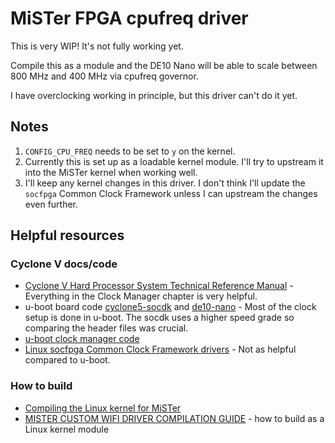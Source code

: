 # MiSTer FPGA cpufreq driver

This is very WIP! It's not fully working yet.

Compile this as a module and the DE10 Nano will be able to scale between 800
MHz and 400 MHz via cpufreq governor.

I have overclocking working in principle, but this driver can't do it yet.

## Notes
1. `CONFIG_CPU_FREQ` needs to be set to `y` on the kernel.
2. Currently this is set up as a loadable kernel module. I'll try to upstream it into the MiSTer kernel when working well.
3. I'll keep any kernel changes in this driver. I don't think I'll update the `socfpga` Common Clock Framework unless I can upstream the changes even further.

## Helpful resources

### Cyclone V docs/code
- [Cyclone V Hard Processor System Technical Reference Manual](https://www.intel.com/content/dam/www/programmable/us/en/pdfs/literature/hb/cyclone-v/cv_54019.pdf) - Everything in the Clock Manager chapter is very helpful.
- u-boot board code [cyclone5-socdk](https://github.com/altera-opensource/u-boot-socfpga/tree/socfpga_v2021.07/board/altera/cyclone5-socdk/qts) and [de10-nano](https://github.com/altera-opensource/u-boot-socfpga/tree/socfpga_v2021.07/board/terasic/de10-nano/qts) - Most of the clock setup is done in u-boot. The socdk uses a higher speed grade so comparing the header files was crucial.
- [u-boot clock manager code](https://github.com/altera-opensource/u-boot-socfpga/blob/socfpga_v2021.07/arch/arm/mach-socfpga/clock_manager_gen5.c)
- [Linux socfpga Common Clock Framework drivers](https://github.com/altera-opensource/linux-socfpga/tree/socfpga-5.15/drivers/clk/socfpga) - Not as helpful compared to u-boot.

### How to build
- [Compiling the Linux kernel for MiSTer](https://github.com/MiSTer-devel/Main_MiSTer/wiki/Compiling-the-Linux-kernel-for-MiSTer)
- [MISTER CUSTOM WIFI DRIVER COMPILATION GUIDE](https://github.com/MiSTer-devel/Main_MiSTer/wiki/MISTER-CUSTOM-WIFI-DRIVER-COMPILATION-GUIDE) - how to build as a Linux kernel module
